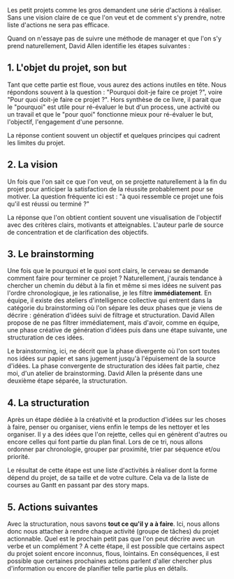 
Les petit projets comme les gros demandent une série d'actions à réaliser.
Sans une vision claire de ce que l'on veut et de comment s'y prendre, notre liste d'actions ne sera pas efficace.

Quand on n'essaye pas de suivre une méthode de manager et que l'on s'y prend naturellement, David Allen identifie les étapes suivantes :

## 1. L'objet du projet, son but

Tant que cette partie est floue, vous aurez des actions inutiles en tête.
Nous répondons souvent à la question : "Pourquoi doit-je faire ce projet ?", voire "Pour quoi doit-je faire ce projet ?". Hors synthèse de ce livre, il parait que le "pourquoi" est utile pour ré-évaluer le but d'un process, une activité ou un travail et que le "pour quoi" fonctionne mieux pour ré-évaluer le but, l'objectif, l'engagement d'une personne.

La réponse contient souvent un objectif et quelques principes qui cadrent les limites du projet.

## 2. La vision

Un fois que l'on sait ce que l'on veut, on se projette naturellement à la fin du projet pour anticiper la satisfaction de la réussite probablement pour se motiver.
La question fréquente ici est : "à quoi ressemble ce projet une fois qu'il est réussi ou terminé ?"

La réponse que l'on obtient contient souvent une visualisation de l'objectif avec des critères clairs, motivants et atteignables.
L'auteur parle de source de concentration et de clarification des objectifs.

## 3. Le brainstorming

Une fois que le pourquoi et le quoi sont clairs, le cerveau se demande comment faire pour terminer ce projet ?
Naturellement, j'aurais tendance à chercher un chemin du début à la fin et même si mes idées ne suivent pas l'ordre chronologique, je les rationalise, je les filtre __immédiatement__.
En équipe, il existe des ateliers d'intelligence collective qui entrent dans la catégorie du brainstorming où l'on sépare les deux phases que je viens de décrire : génération d'idées suivi de filtrage et structuration.
David Allen propose de ne pas filtrer immédiatement, mais d'avoir, comme en équipe, une phase créative de génération d'idées puis dans une étape suivante, une structuration de ces idées.

Le brainstorming, ici, ne décrit que la phase divergente où l'on sort toutes nos idées sur papier et sans jugement jusqu'à l'épuisement de la source d'idées.
La phase convergente de structuration des idées fait partie, chez moi, d'un atelier de brainstorming. 
David Allen la présente dans une deuxième étape séparée, la structuration.

## 4. La structuration

Après un étape dédiée à la créativité et la production d'idées sur les choses à faire, penser ou organiser, viens enfin le temps de les nettoyer et les organiser.
Il y a des idées que l'on rejette, celles qui en génèrent d'autres ou encore celles qui font partie du plan final.
Lors de ce tri, nous allons ordonner par chronologie, grouper par proximité, trier par séquence et/ou priorité.

Le résultat de cette étape est une liste d'activités à réaliser dont la forme dépend du projet, de sa taille et de votre culture.
Cela va de la liste de courses au Gantt en passant par des story maps.

## 5. Actions suivantes

Avec la structuration, nous savons **tout ce qu'il y a à faire**.
Ici, nous allons donc nous attacher à rendre chaque activité (groupe de tâches) du projet actionnable.
Quel est le prochain petit pas que l'on peut décrire avec un verbe et un complément ?
A cette étape, il est possible que certains aspect du projet soient encore inconnus, flous, lointains.
En conséquences, il est possible que certaines prochaines actions parlent d'aller chercher plus d'information ou encore de planifier telle partie plus en détails.

